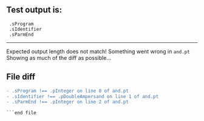 
Test output is: 
-------------------------
```
 .sProgram
 .sIdentifier
 .sParmEnd

```
------------------------
Expected output length does not match!  Something went wrong in `and.pt`
Showing as much of the diff as possible...

File diff
-------------------------
```diff
- .sProgram !== .pInteger on line 0 of and.pt
- .sIdentifier !== .pDoubleAmpersand on line 1 of and.pt
- .sParmEnd !== .pInteger on line 2 of and.pt

```end file
